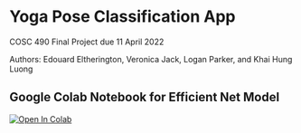 # Yoga Pose Classification App
COSC 490 Final Project due 11 April 2022

Authors: Edouard Eltherington, Veronica Jack, Logan Parker, and Khai Hung Luong

## Google Colab Notebook for Efficient Net Model
[![Open In Colab](https://colab.research.google.com/assets/colab-badge.svg)](https://colab.research.google.com/drive/1wa9gBo97IvwpNxfc1mIsFdl8aWTCGUty?authuser=1)
